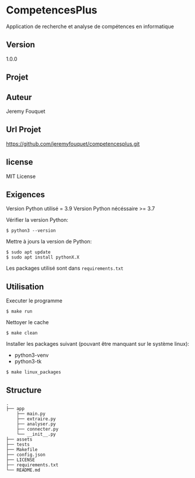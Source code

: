 # CompetencesPlus

Application de recherche et analyse de compétences en informatique

## Version

1.0.0

## Projet

## Auteur

Jeremy Fouquet

## Url Projet

https://github.com/jeremyfouquet/competencesplus.git

## license

MIT License

## Exigences

Version Python utilisé = 3.9
Version Python nécéssaire >= 3.7

Vérifier la version Python:
```
$ python3 --version
```

Mettre à jours la version de Python:
```
$ sudo apt update
$ sudo apt install pythonX.X
```

Les packages utilisé sont dans `requirements.txt`

## Utilisation

Executer le programme
```
$ make run
```

Nettoyer le cache
```
$ make clean
```

Installer les packages suivant (pouvant être manquant sur le système linux):
- python3-venv
- python3-tk
```
$ make linux_packages
```

## Structure
    .
    ├── app
        ├── main.py
        ├── extraire.py
        ├── analyser.py
        ├── connecter.py
        └── __init__.py
    ├── assets
    ├── tests
    ├── Makefile
    ├── config.json
    ├── LICENSE
    ├── requirements.txt
    └── README.md